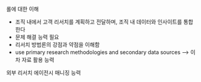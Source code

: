 
롤에 대한 이해
* 조직 내에서 고객 리서치를 계획하고 전달하며, 조직 내 데이터와 인사이트를 통합한다
* 문제 해결 능력 필요
* 리서치 방법론의 강점과 약점을 이해함
* use primary research methodologies and secondary data sources --> 이차 자료 활용 능력



외부 리서치 에이전시 매니징 능력
